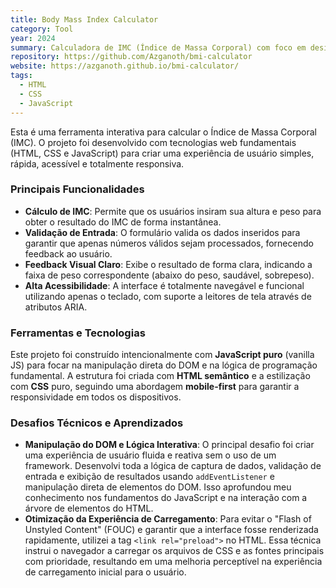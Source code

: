 ```yaml
---
title: Body Mass Index Calculator
category: Tool
year: 2024
summary: Calculadora de IMC (Índice de Massa Corporal) com foco em design responsivo e acessibilidade.
repository: https://github.com/Azganoth/bmi-calculator
website: https://azganoth.github.io/bmi-calculator/
tags:
  - HTML
  - CSS
  - JavaScript
---
```


Esta é uma ferramenta interativa para calcular o Índice de Massa Corporal (IMC). O projeto foi desenvolvido com tecnologias web fundamentais (HTML, CSS e JavaScript) para criar uma experiência de usuário simples, rápida, acessível e totalmente responsiva.

### Principais Funcionalidades

- **Cálculo de IMC**: Permite que os usuários insiram sua altura e peso para obter o resultado do IMC de forma instantânea.
- **Validação de Entrada**: O formulário valida os dados inseridos para garantir que apenas números válidos sejam processados, fornecendo feedback ao usuário.
- **Feedback Visual Claro**: Exibe o resultado de forma clara, indicando a faixa de peso correspondente (abaixo do peso, saudável, sobrepeso).
- **Alta Acessibilidade**: A interface é totalmente navegável e funcional utilizando apenas o teclado, com suporte a leitores de tela através de atributos ARIA.

### Ferramentas e Tecnologias

Este projeto foi construído intencionalmente com **JavaScript puro** (vanilla JS) para focar na manipulação direta do DOM e na lógica de programação fundamental. A estrutura foi criada com **HTML semântico** e a estilização com **CSS** puro, seguindo uma abordagem **mobile-first** para garantir a responsividade em todos os dispositivos.

### Desafios Técnicos e Aprendizados

- **Manipulação do DOM e Lógica Interativa**: O principal desafio foi criar uma experiência de usuário fluida e reativa sem o uso de um framework. Desenvolvi toda a lógica de captura de dados, validação de entrada e exibição de resultados usando `addEventListener` e manipulação direta de elementos do DOM. Isso aprofundou meu conhecimento nos fundamentos do JavaScript e na interação com a árvore de elementos do HTML.
- **Otimização da Experiência de Carregamento**: Para evitar o "Flash of Unstyled Content" (FOUC) e garantir que a interface fosse renderizada rapidamente, utilizei a tag `<link rel="preload">` no HTML. Essa técnica instrui o navegador a carregar os arquivos de CSS e as fontes principais com prioridade, resultando em uma melhoria perceptível na experiência de carregamento inicial para o usuário.
